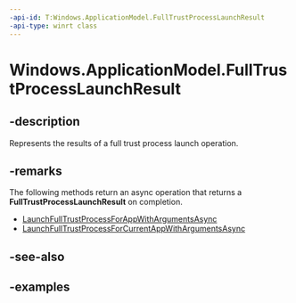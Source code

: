```yaml
---
-api-id: T:Windows.ApplicationModel.FullTrustProcessLaunchResult
-api-type: winrt class
---
```


# Windows.ApplicationModel.FullTrustProcessLaunchResult

<!--
public sealed class FullTrustProcessLaunchResult
-->


## -description

Represents the results of a full trust process launch operation.

## -remarks

The following methods return an async operation that returns a **FullTrustProcessLaunchResult** on completion.

- [LaunchFullTrustProcessForAppWithArgumentsAsync](fulltrustprocesslauncher_launchfulltrustprocessforappwithargumentsasync_783196823.md)
- [LaunchFullTrustProcessForCurrentAppWithArgumentsAsync](fulltrustprocesslauncher_launchfulltrustprocessforcurrentappwithargumentsasync_1868807952.md)

## -see-also

## -examples



